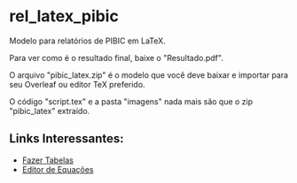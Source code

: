 # rel_latex_pibic
Modelo para relatórios de PIBIC em LaTeX.

Para ver como é o resultado final, baixe o "Resultado.pdf".

O arquivo "pibic_latex.zip" é o modelo que você deve baixar e importar para seu Overleaf ou editor TeX preferido.

O código "script.tex" e a pasta "imagens" nada mais são que o zip "pibic_latex" extraído.

## Links Interessantes:
* [Fazer Tabelas](https://www.tablesgenerator.com)
* [Editor de Equações](https://www.codecogs.com/latex/eqneditor.php?lang=pt-br)

